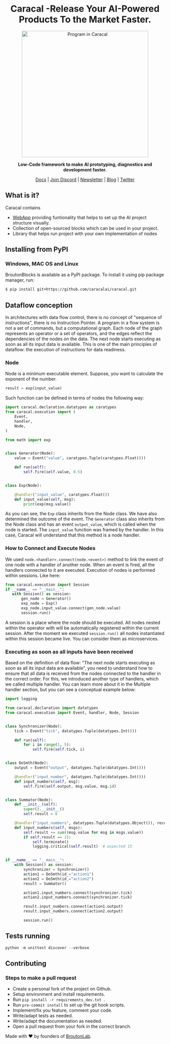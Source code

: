 <h1 align="center">Caracal -Release Your AI-Powered Products To the Market Faster.  </h1>

<p align="center">
<img align="center" src="https://caracal.ai/img/blocks3.35b077cf.png" alt="Program in Caracal" width="400"/>
</p>
<p align="center"><b>Low-Code framework to make AI prototyping, diagnostics and development faster.</b></p>

<p align="center">
  <a href="https://docs.caracal.ai/">Docs</a>
  |
  <a href="">Join Discord</a>
  |
  <a href="">Newsletter</a>
  |
  <a href="">Blog</a>
  |
  <a href="">Twitter</a>
</p>

## What is it?
Caracal contains
 - <a href="https://app.caracal.ai">WebApp</a> providing funtionality that helps to set up the AI project structure visually.
 - Collection of open-sourced blocks which can be used in your project.
 - Library that helps run project with your own implementation of nodes

## Installing from PyPI
### Windows, MAC OS and Linux
BroutonBlocks is available as a PyPI package. To install it using pip package manager, run:
```sh
$ pip install git+https://github.com/caracalai/caracal.git
```

## Dataflow conception
In architectures with data flow control, there is no concept of "sequence of instructions", there is no Instruction Pointer. A program in a flow system is not a set of commands, but a computational graph. Each node of the graph represents an operator or a set of operators, and the edges reflect the dependencies of the nodes on the data. The next node starts executing as soon as all its input data is available. This is one of the main principles of dataflow: the execution of instructions for data readiness.
### Node
Node is a minimum executable element. Suppose, you want to calculate the exponent of the number.
```python
result = exp(input_value)
```
Such function can be defined in terms of nodes the following way:
```python
import caracal.declaration.datatypes as caratypes
from caracal.execution import (
    Event,
    handler,
    Node,
)

from math import exp


class Generator(Node):
    value = Event("value", caratypes.Tuple(caratypes.Float()))

    def run(self):
        self.fire(self.value, 0.5)


class Exp(Node):

    @handler("input_value", caratypes.Float())
    def input_value(self, msg):
        print(exp(msg.value))
```
As you can see, the ``Exp`` class inherits from the Node class. We have also determined the outcome of the event. The ``Generator`` class also inherits from the Node class and has an event ``output_value``, which is called when the node is started.
The ``input_value`` function was framed by the handler. In this case, Caracal will understand that this method is a node handler.
### How to Сonnect and Execute Nodes

We used ``node.<handler>.connect(node.<event>)`` method to link the event of one node with a handler of another node. When an event is fired, all the handlers connected to it are executed.
 Execution of nodes is performed within sessions. Like here:
 ```python
from caracal.execution import Session
if __name__ == "__main__":
    with Session() as session:
        gen_node = Generator()
        exp_node = Exp()
        exp_node.input_value.connect(gen_node.value)
        session.run()
```
A session is a place where the node should be executed. All nodes nested within the operator with will be automatically registered within the current session.
After the moment we executed ``session.run()`` all nodes instantiated within this session became live. You can consider them as microservices.

### Executing as soon as all inputs have been received
Based on the definition of data flow: "The next node starts executing as soon as all its input data are available", you need to understand how to ensure that all data is received from the nodes connected to the handler in the correct order. For this, we introduced another type of handlers, which we called multiple handler. You can learn more about it in the Multiple handler section, but you can see a conceptual example below:
```python
import logging

from caracal.declaration import datatypes
from caracal.execution import Event, handler, Node, Session


class Synchronizer(Node):
    tick = Event("tick", datatypes.Tuple(datatypes.Int()))

    def run(self):
        for i in range(1, 5):
            self.fire(self.tick, i)


class DoSmth(Node):
    output = Event("output", datatypes.Tuple(datatypes.Int()))

    @handler("input_number", datatypes.Tuple(datatypes.Int()))
    def input_numbers(self, msg):
        self.fire(self.output, msg.value, msg.id)


class Summator(Node):
    def __init__(self):
        super().__init__()
        self.result = 0

    @handler("input_numbers", datatypes.Tuple(datatypes.Object()), receives_multiple=True)
    def input_numbers(self, msgs):
        self.result += sum((msg.value for msg in msgs.value))
        if self.result == 15:
            self.terminate()
            logging.critical(self.result)  # expected 15


if __name__ == "__main__":
    with Session() as session:
        synchronizer = Synchronizer()
        action1 = DoSmth(id_="action1")
        action2 = DoSmth(id_="action2")
        result = Summator()

        action1.input_numbers.connect(synchronizer.tick)
        action2.input_numbers.connect(synchronizer.tick)

        result.input_numbers.connect(action1.output)
        result.input_numbers.connect(action2.output)

        session.run()
```

## Tests running

```python
python -m unittest discover --verbose
```

## Contributing
### Steps to make a pull request
- Create a personal fork of the project on Github.
- Setup environment and install requirements.
- Run ```pip install -r requirements_dev.txt ```.
- Run ``` pre-commit install ``` to set up the git hook scripts.
- Implement/fix you feature, comment your code.
- Write/adapt tests as needed.
- Write/adapt the documentation as needed.
- Open a pull request from your fork in the correct branch.



Made with :heart: by founders of <a href="https://broutonlab.com">BroutonLab</a>.
